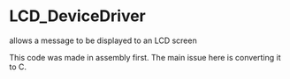 LCD_DeviceDriver
================

allows a message to be displayed to an LCD screen

This code was made in assembly first. The main issue here is converting it to C. 
